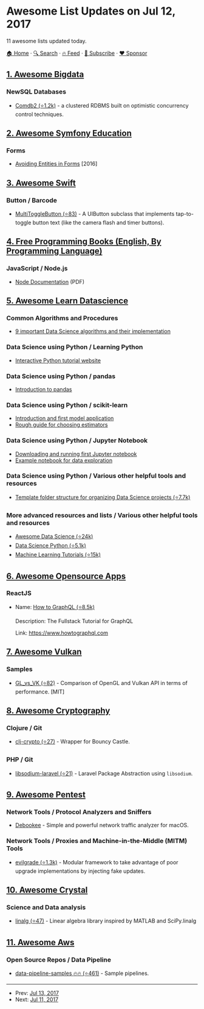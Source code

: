 # Awesome List Updates on Jul 12, 2017

11 awesome lists updated today.

[🏠 Home](/README.md) · [🔍 Search](https://www.trackawesomelist.com/search/) · [🔥 Feed](https://www.trackawesomelist.com/rss.xml) · [📮 Subscribe](https://trackawesomelist.us17.list-manage.com/subscribe?u=d2f0117aa829c83a63ec63c2f&id=36a103854c) · [❤️  Sponsor](https://github.com/sponsors/theowenyoung)



## [1. Awesome Bigdata](/content/newTendermint/awesome-bigdata/README.md)

### NewSQL Databases

*   [Comdb2 (⭐1.2k)](https://github.com/bloomberg/comdb2) - a clustered RDBMS built on optimistic concurrency control techniques.

## [2. Awesome Symfony Education](/content/pehapkari/awesome-symfony-education/README.md)

### Forms

*   [Avoiding Entities in Forms](https://stovepipe.systems/post/avoiding-entities-in-forms) \[2016]

## [3. Awesome Swift](/content/matteocrippa/awesome-swift/README.md)

### Button / Barcode

*   [MultiToggleButton (⭐83)](https://github.com/yonat/MultiToggleButton) - A UIButton subclass that implements tap-to-toggle button text (like the camera flash and timer buttons).

## [4. Free Programming Books (English, By Programming Language)](/content/EbookFoundation/free-programming-books/README.md)

### JavaScript / Node.js

*   [Node Documentation](https://nodejs.org/en/docs/) (PDF)

## [5. Awesome Learn Datascience](/content/siboehm/awesome-learn-datascience/README.md)

### Common Algorithms and Procedures

*   [9 important Data Science algorithms and their implementation](https://nbviewer.jupyter.org/github/jakevdp/PythonDataScienceHandbook/blob/master/notebooks/05.05-Naive-Bayes.ipynb)

### Data Science using Python / Learning Python

*   [Interactive Python tutorial website](http://www.learnpython.org/)

### Data Science using Python / pandas

*   [Introduction to pandas](http://www.synesthesiam.com/posts/an-introduction-to-pandas.html)

### Data Science using Python / scikit-learn

*   [Introduction and first model application](https://nbviewer.jupyter.org/github/jakevdp/PythonDataScienceHandbook/blob/master/notebooks/05.02-Introducing-Scikit-Learn.ipynb)
*   [Rough guide for choosing estimators](http://scikit-learn.org/stable/tutorial/machine_learning_map/)

### Data Science using Python / Jupyter Notebook

*   [Downloading and running first Jupyter notebook](https://jupyter.org/install.html)
*   [Example notebook for data exploration](https://www.kaggle.com/sudalairajkumar/simple-exploration-notebook-instacart)

### Data Science using Python / Various other helpful tools and resources

*   [Template folder structure for organizing Data Science projects (⭐7.7k)](https://github.com/drivendata/cookiecutter-data-science)

### More advanced resources and lists / Various other helpful tools and resources

*   [Awesome Data Science (⭐24k)](https://github.com/bulutyazilim/awesome-datascience)
*   [Data Science Python (⭐5.1k)](https://github.com/ujjwalkarn/DataSciencePython)
*   [Machine Learning Tutorials (⭐15k)](https://github.com/ujjwalkarn/Machine-Learning-Tutorials)

## [6. Awesome Opensource Apps](/content/unicodeveloper/awesome-opensource-apps/README.md)

### ReactJS

- Name: [How to GraphQL (⭐8.5k)](https://github.com/howtographql/howtographql)

  Description: The Fullstack Tutorial for GraphQL

  Link: <https://www.howtographql.com>



## [7. Awesome Vulkan](/content/vinjn/awesome-vulkan/README.md)

### Samples

*   [GL\_vs\_VK (⭐82)](https://github.com/RippeR37/GL_vs_VK) - Comparison of OpenGL and Vulkan API in terms of performance. \[MIT]

## [8. Awesome Cryptography](/content/sobolevn/awesome-cryptography/README.md)

### Clojure / Git

*   [clj-crypto (⭐27)](https://github.com/macourtney/clj-crypto/) - Wrapper for Bouncy Castle.

### PHP / Git

*   [libsodium-laravel (⭐21)](https://github.com/scrothers/libsodium-laravel) - Laravel Package Abstraction using `libsodium`.

## [9. Awesome Pentest](/content/enaqx/awesome-pentest/README.md)

### Network Tools / Protocol Analyzers and Sniffers

*   [Debookee](http://www.iwaxx.com/debookee/) - Simple and powerful network traffic analyzer for macOS.

### Network Tools / Proxies and Machine-in-the-Middle (MITM) Tools

*   [evilgrade (⭐1.3k)](https://github.com/infobyte/evilgrade) - Modular framework to take advantage of poor upgrade implementations by injecting fake updates.

## [10. Awesome Crystal](/content/veelenga/awesome-crystal/README.md)

### Science and Data analysis

*   [linalg (⭐47)](https://github.com/konovod/linalg) - Linear algebra library inspired by MATLAB and SciPy.linalg

## [11. Awesome Aws](/content/donnemartin/awesome-aws/README.md)

### Open Source Repos / Data Pipeline

*   [data-pipeline-samples :fire::fire: (⭐461)](https://github.com/awslabs/data-pipeline-samples) - Sample pipelines.

---

- Prev: [Jul 13, 2017](/content/2017/07/13/README.md)
- Next: [Jul 11, 2017](/content/2017/07/11/README.md)